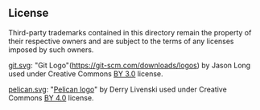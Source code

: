 ## License

Third-party trademarks contained in this directory remain the property of their respective owners and are subject to the terms of any licenses imposed by such owners.

[git.svg](https://gitlab.com/gitlab-org/gitlab-svgs/-/blob/main/illustrations/third-party-logos/git.svg): "Git Logo"(https://git-scm.com/downloads/logos) by Jason Long used under Creative Commons [BY 3.0](https://creativecommons.org/licenses/by/3.0/) license.

[pelican.svg](https://gitlab.com/gitlab-org/gitlab-svgs/-/blob/main/illustrations/third-party-logos/pelican.svg): "[Pelican logo](https://blog.getpelican.com/pages/gratitude.html)" by Derry Livenski used under Creative Commons [BY 4.0](https://creativecommons.org/licenses/by/4.0/) license.
